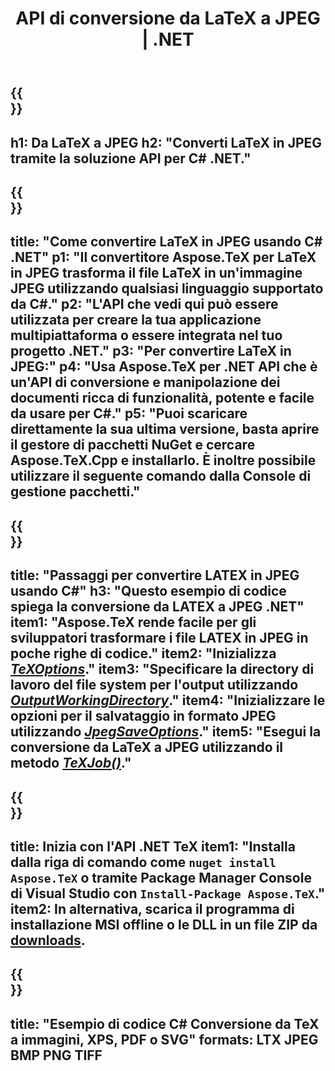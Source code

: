﻿---
translation: true
template: /_templates/_conversion-child-net.md
title: API di conversione da LaTeX a JPEG | .NET
description: Funzionalità di conversione da LaTeX a JPEG. Integra questa libreria .NET in sede nel tuo progetto o usa applicazioni multipiattaforma per convertire LaTeX in JPEG.
keywords: latex a jpeg api net, latex2jpeg integra c#
url: /net/conversion/latex-to-jpeg/
family: tex
platformtag: net
feature: conversion
informat: LATEX
outformat: JPEG
otherformats: BMP PNG TIFF PDF SVG XPS
---


{{<section banner>}}
---
h1: Da LaTeX a JPEG
h2: "Converti LaTeX in JPEG tramite la soluzione API per C# .NET."
---

{{<section overview>}}
---
title: "Come convertire LaTeX in JPEG usando C# .NET"
p1: "Il convertitore Aspose.TeX per LaTeX in JPEG trasforma il file LaTeX in un'immagine JPEG utilizzando qualsiasi linguaggio supportato da C#."
p2: "L'API che vedi qui può essere utilizzata per creare la tua applicazione multipiattaforma o essere integrata nel tuo progetto .NET."
p3: "Per convertire LaTeX in JPEG:"
p4: "Usa Aspose.TeX per .NET API che è un'API di conversione e manipolazione dei documenti ricca di funzionalità, potente e facile da usare per C#."
p5: "Puoi scaricare direttamente la sua ultima versione, basta aprire il gestore di pacchetti NuGet e cercare Aspose.TeX.Cpp e installarlo. È inoltre possibile utilizzare il seguente comando dalla Console di gestione pacchetti."
---

{{<section feature1>}}
---
title: "Passaggi per convertire LATEX in JPEG usando C#"
h3: "Questo esempio di codice spiega la conversione da LATEX a JPEG .NET"
item1: "Aspose.TeX rende facile per gli sviluppatori trasformare i file LATEX in JPEG in poche righe di codice."
item2: "Inizializza [*TeXOptions*](https://reference.aspose.com/tex/net/aspose.tex/texoptions/)."
item3: "Specificare la directory di lavoro del file system per l'output utilizzando [*OutputWorkingDirectory*](https://reference.aspose.com/tex/net/aspose.tex/texoptions/outputworkingdirectory/)."
item4: "Inizializzare le opzioni per il salvataggio in formato JPEG utilizzando [*JpegSaveOptions*](https://reference.aspose.com/tex/net/aspose.tex.presentation.image/jpegsaveoptions/)."
item5: "Esegui la conversione da LaTeX a JPEG utilizzando il metodo [*TeXJob()*](https://reference.aspose.com/tex/net/aspose.tex/texjob/)."
---

{{<section feature2>}}
---
title: Inizia con l'API .NET TeX
item1: "Installa dalla riga di comando come ```nuget install Aspose.TeX``` o tramite Package Manager Console di Visual Studio con ```Install-Package Aspose.TeX```."
item2: In alternativa, scarica il programma di installazione MSI offline o le DLL in un file ZIP da [downloads](https://downloads.aspose.com/tex/net).
---

{{<section widget>}}
---
title: "Esempio di codice C# Conversione da TeX a immagini, XPS, PDF o SVG"
formats: LTX JPEG BMP PNG TIFF
---

